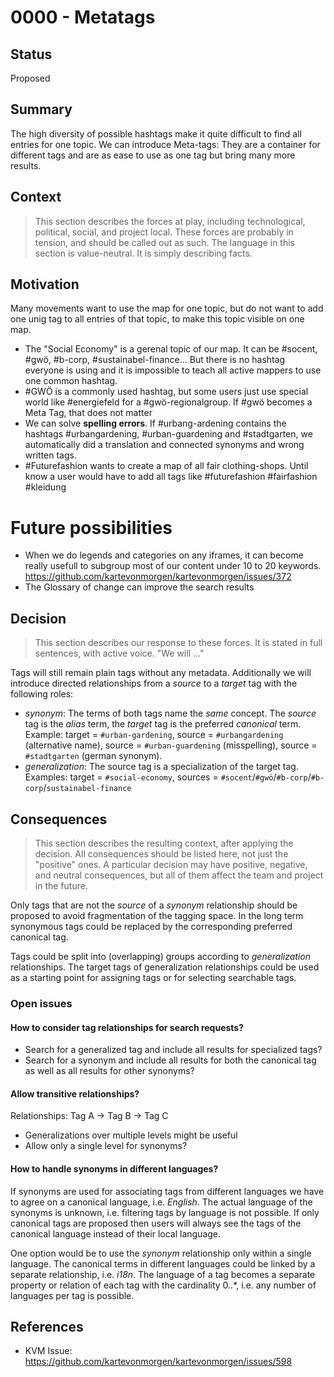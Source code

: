# 0000 - Metatags

## Status
[status]: #status

Proposed

## Summary
[summary]: #summary

The high diversity of possible hashtags make it quite difficult to find all entries for one topic.
We can introduce Meta-tags: They are a container for different tags and are as ease to use as one
tag but bring many more results.

## Context
[context]: #context

> This section describes the forces at play, including technological, political, social, and project local. These forces are probably in tension, and should be called out as such. The language in this section is value-neutral. It is simply describing facts.

## Motivation
[motivation]: #motivation

Many movements want to use the map for one topic,
but do not want to add one unig tag to all entries of that topic, to make this topic visible on one map.

- The "Social Economy" is a gerenal topic of our map. It can be #socent, #gwö, #b-corp, #sustainabel-finance...
  But there is no hashtag everyone is using and it is impossible to teach all active mappers to use one common hashtag.
- #GWÖ is a commonly used hashtag, but some users just use special world like #energiefeld for a #gwö-regionalgroup.
  If #gwö becomes a Meta Tag, that does not matter
- We can solve **spelling errors**. If #urbang-ardening contains the hashtags #urbangardening,  #urban-guardening and #stadtgarten,
  we automatically did a translation and connected synonyms and wrong written tags.
- #Futurefashion wants to create a map of all fair clothing-shops.
  Until know a user would have to add all tags like #futurefashion #fairfashion #kleidung

# Future possibilities
[future-possibilities]: #future-possibilities

- When we do legends and categories on any iframes, it can become really usefull to subgroup most of our content under 10 to 20 keywords.
  https://github.com/kartevonmorgen/kartevonmorgen/issues/372
- The Glossary of change can improve the search results

## Decision
[decision]: #decision

> This section describes our response to these forces. It is stated in full sentences, with active voice. "We will ..."

Tags will still remain plain tags without any metadata. Additionally we will introduce directed relationships from
a *source* to a *target* tag with the following roles:

- *synonym*: The terms of both tags name the *same* concept. The *source* tag is the *alias* term, the *target* tag
is the preferred *canonical* term. Example: target = `#urban-gardening`, source = `#urbangardening` (alternative name), source = `#urban-guardening` (misspelling), source = `#stadtgarten` (german synonym).
- *generalization*: The source tag is a specialization of the target tag. Examples: target = `#social-economy`, sources = `#socent`/`#gwö`/`#b-corp`/`#b-corp`/`sustainabel-finance`

## Consequences
[consequences]: #consequences

> This section describes the resulting context, after applying the decision. All consequences should be listed here, not just the "positive" ones. A particular decision may have positive, negative, and neutral consequences, but all of them affect the team and project in the future.

Only tags that are not the *source* of a *synonym* relationship should be proposed to avoid fragmentation of the tagging space. In the long term synonymous tags could be replaced by the corresponding preferred canonical tag.

Tags could be split into (overlapping) groups according to *generalization* relationships. The target tags of generalization relationships could be used as a starting point for assigning tags or for selecting searchable tags.

### Open issues

#### How to consider tag relationships for search requests?

- Search for a generalized tag and include all results for specialized tags?
- Search for a synonym and include all results for both the canonical tag as well as all results for other synonyms?

#### Allow transitive relationships?

Relationships: Tag A -> Tag B -> Tag C

- Generalizations over multiple levels might be useful
- Allow only a single level for synonyms?

#### How to handle synonyms in different languages?

If synonyms are used for associating tags from different languages we have
to agree on a canonical language, i.e. *English*.  The actual language of
the synonyms is unknown, i.e. filtering tags by language is not possible.
If only canonical tags are proposed then users will always see the tags
of the canonical language instead of their local language.

One option would be to use the *synonym* relationship only within a single language.
The canonical terms in different languages could be linked by a separate relationship,
i.e. *i18n*. The language of a tag becomes a separate property or relation of each tag
with the cardinality 0..*, i.e. any number of languages per tag is possible.

## References
[references]: #references

- KVM Issue: https://github.com/kartevonmorgen/kartevonmorgen/issues/598
